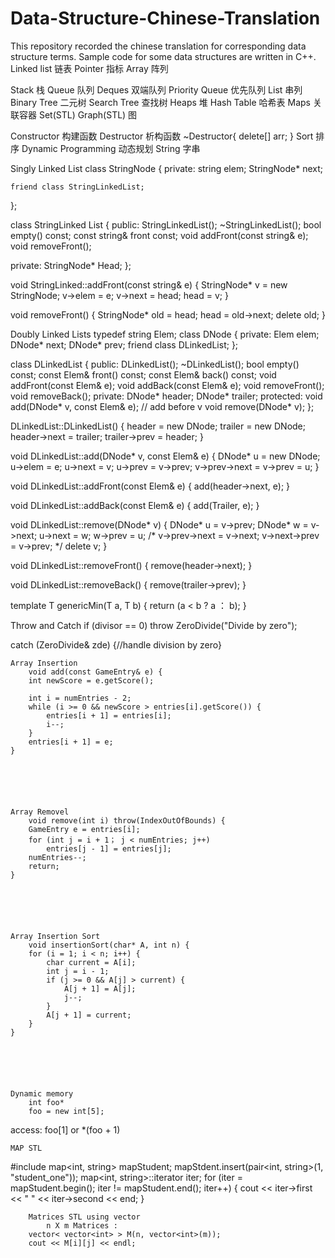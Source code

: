 # Data-Structure-Chinese-Translation
This repository recorded the chinese translation for corresponding data structure terms. Sample code for some data structures are written in C++. 
Linked list 链表
Pointer 指标
Array 阵列






Stack 栈
Queue 队列
Deques 双端队列
Priority Queue 优先队列
List 串列
Binary Tree 二元树
Search Tree 查找树
Heaps 堆
Hash Table 哈希表
Maps 关联容器
Set(STL)
Graph(STL) 图






Constructor 构建函数
Destructor 析构函数 ~Destructor{ delete[] arr; }
Sort 排序
Dynamic Programming 动态规划
String 字串






Singly Linked List
class StringNode {
private:
	string elem;
	StringNode* next;

	friend class StringLinkedList;
};

class StringLinked List {
public:
	StringLinkedList();
	~StringLinkedList();
	bool empty() const;
	const string& front const;
	void addFront(const string& e);
	void removeFront();

private:
	StringNode* Head;
};

void StringLinked::addFront(const string& e) {
	StringNode* v = new StringNode;
	v->elem = e;
	v->next = head;
	head = v;
}

void removeFront() {
	StringNode* old = head;
	head = old->next;
	delete old;
}






Doubly Linked Lists
typedef string Elem;
class DNode {
private:
	Elem elem;
	DNode* next;
	DNode* prev;
	friend class DLinkedList;
};

class DLinkedList {
public:
	DLinkedList();
	~DLinkedList();
	bool empty() const;
	const Elem& front() const;
	const Elem& back() const;
	void addFront(const Elem& e);
	void addBack(const Elem& e);
	void removeFront();
	void removeBack();
private:
	DNode* header;
	DNode* trailer;
protected:
	void add(DNode* v, const Elem& e); // add before v
	void remove(DNode* v);
};

DLinkedList::DLinkedList() {
	header = new DNode;
	trailer = new DNode;
	header->next = trailer;
	trailer->prev = header;
}

void DLinkedList::add(DNode* v, const Elem& e) {
	DNode* u = new DNode;
	u->elem = e;
	u->next = v;
	u->prev = v->prev;
	v->prev->next = v->prev = u;
}

void DLinkedList::addFront(const Elem& e) {
	add(header->next, e);
}

void DLinkedList::addBack(const Elem& e) {
	add(Trailer, e);
}

void DLinkedList::remove(DNode* v) {
	DNode* u = v->prev;
	DNode* w = v->next;
	u->next = w;
	w->prev = u;
	/* v->prev->next = v->next;
	v->next->prev = v->prev; */
	delete v;
}

void DLinkedList::removeFront() {
	remove(header->next);
}

void DLinkedList::removeBack() {
	remove(trailer->prev);
}






template <typename T>
T  genericMin(T a, T b) {
	return (a < b ? a ： b);
}






Throw and Catch
if (divisor == 0)
throw ZeroDivide("Divide by zero");

catch (ZeroDivide& zde) {//handle division by zero}






	Array Insertion
		void add(const GameEntry& e) {
		int newScore = e.getScore();

		int i = numEntries - 2;
		while (i >= 0 && newScore > entries[i].getScore()) {
			entries[i + 1] = entries[i];
			i--;
		}
		entries[i + 1] = e;
	}






	Array Removel
		void remove(int i) throw(IndexOutOfBounds) {
		GameEntry e = entries[i];
		for (int j = i + 1； j < numEntries; j++)
			entries[j - 1] = entries[j];
		numEntries--;
		return;
	}






	Array Insertion Sort
		void insertionSort(char* A, int n) {
		for (i = 1; i < n; i++) {
			char current = A[i];
			int j = i - 1;
			if (j >= 0 && A[j] > current) {
				A[j + 1] = A[j];
				j--;
			}
			A[j + 1] = current;
		}
	}






	Dynamic memory
		int foo*
		foo = new int[5];

access: foo[1] or *(foo + 1)






	MAP STL
#include <map>
	map<int, string> mapStudent;
		mapStdent.insert(pair<int, string>(1, "student_one"));
		map<int, string>::iterator iter;
		for (iter = mapStudent.begin(); iter != mapStudent.end(); iter++) {
			cout << iter->first << " " << iter->second << end;
		}






		Matrices STL using vector
			n X m Matrices :
		vector< vector<int> > M(n, vector<int>(m));
		cout << M[i][j] << endl;

